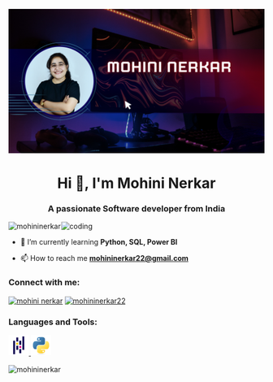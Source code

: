 ![logo](https://github.com/mohininerkar/mohininerkar/blob/main/Purple%20Colorful%20Tech'22%20YouTube%20Channel%20Art.png)
<h1 align="center">Hi 👋, I'm Mohini Nerkar</h1>
<h3 align="center">A passionate Software developer from India</h3>

<img align="right" alt="coding" width="400" src=" ![image](https://github.com/mohininerkar/mohininerkar/assets/131347247/f053ac82-3fd5-460d-b573-6e1183d31f95)">

<p align="left"> <img src="https://komarev.com/ghpvc/?username=mohininerkar&label=Profile%20views&color=0e75b6&style=flat" alt="mohininerkar" /> </p>

- 🌱 I’m currently learning **Python, SQL, Power BI**

- 📫 How to reach me **mohininerkar22@gmail.com**

<h3 align="left">Connect with me:</h3>
<p align="left">
<a href="https://linkedin.com/in/mohini nerkar" target="blank"><img align="center" src="https://raw.githubusercontent.com/rahuldkjain/github-profile-readme-generator/master/src/images/icons/Social/linked-in-alt.svg" alt="mohini nerkar" height="30" width="40" /></a>
<a href="https://www.hackerearth.com/mohininerkar22" target="blank"><img align="center" src="https://raw.githubusercontent.com/rahuldkjain/github-profile-readme-generator/master/src/images/icons/Social/hackerearth.svg" alt="mohininerkar22" height="30" width="40" /></a>
</p>

<h3 align="left">Languages and Tools:</h3>
<p align="left"> <a href="https://pandas.pydata.org/" target="_blank" rel="noreferrer"> <img src="https://raw.githubusercontent.com/devicons/devicon/2ae2a900d2f041da66e950e4d48052658d850630/icons/pandas/pandas-original.svg" alt="pandas" width="40" height="40"/> </a> <a href="https://www.python.org" target="_blank" rel="noreferrer"> <img src="https://raw.githubusercontent.com/devicons/devicon/master/icons/python/python-original.svg" alt="python" width="40" height="40"/> </a> </p>

<p><img align="center" src="https://github-readme-stats.vercel.app/api/top-langs?username=mohininerkar&show_icons=true&locale=en&layout=compact" alt="mohininerkar" /></p>
